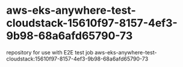 # aws-eks-anywhere-test-cloudstack-15610f97-8157-4ef3-9b98-68a6afd65790-73
repository for use with E2E test job aws-eks-anywhere-test-cloudstack:15610f97-8157-4ef3-9b98-68a6afd65790-73

